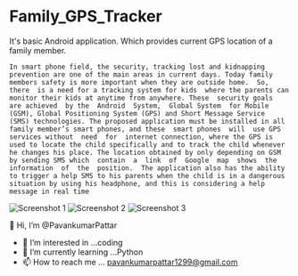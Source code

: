 # Family_GPS_Tracker
It's basic Android application. Which provides current GPS location of a family member.

	In smart phone field, the security, tracking lost and kidnapping prevention are one of the main areas in current days. Today family members safety is more important when they are outside home.  So, there  is a need for a tracking system for kids  where the parents can monitor their kids at anytime from anywhere. These  security goals  are achieved  by the  Android  System,  Global System  for Mobile (GSM), Global Positioning System (GPS) and Short Message Service  (SMS) technologies. The proposed application must be installed in all family member’s smart phones, and these  smart phones  will  use GPS services without  need  for  internet connection, where the GPS is used to locate the child specifically and to track the child whenever he changes his place. The location obtained by only depending on GSM by sending SMS which  contain  a  link  of  Google  map  shows  the  information  of  the  position.  The application also has the ability to trigger a help SMS to his parents when the child is in a dangerous situation by using his headphone, and this is considering a help message in real time
	
	
![Screenshot 1](https://user-images.githubusercontent.com/94749509/150353642-d9bdfb0f-edf9-44c0-b1a7-b37df6e5ca9f.png)
![Screenshot 2](https://user-images.githubusercontent.com/94749509/150353670-0d7f4b8f-e12a-4c40-bfeb-2c373690d4ba.png)
![Screenshot 3](https://user-images.githubusercontent.com/94749509/150353686-0dc24fe6-9c9f-49ab-ba6d-db2dc994fee0.png)



 👋 Hi, I’m @PavankumarPattar
- 👀 I’m interested in ...coding
- 🌱 I’m currently learning ...Python
- 📫 How to reach me ... pavankumarpattar1299@gmail.com 
